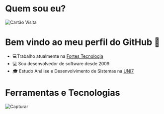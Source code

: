 # Quem sou eu? 

![Cartão Visita](https://user-images.githubusercontent.com/10434445/154858053-78927e22-1e26-4e87-863a-09c872a16bc5.PNG)

# Bem vindo ao meu perfil do GitHub 👋

* 💻Trabalho atualmente na [Fortes Tecnologia](http://fortestecnologia.com.br/)
* 💻 Sou desenvolvedor de software desde 2009
* 🎓 Estudo Análise e Desenvolvimento de Sistemas na [UNI7](https://www.uni7.edu.br/)

# Ferramentas e Tecnologias

![Capturar](https://user-images.githubusercontent.com/10434445/154856239-95a3257e-b6e2-4a48-b0e9-d1e889928a17.PNG)



















<!--
**romollorodrigues/romollorodrigues** is a ✨ _special_ ✨ repository because its `README.md` (this file) appears on your GitHub profile.

Here are some ideas to get you started:

- 🔭 I’m currently working on ...
- 🌱 I’m currently learning ...
- 👯 I’m looking to collaborate on ...
- 🤔 I’m looking for help with ...
- 💬 Ask me about ...
- 📫 How to reach me: ...
- 😄 Pronouns: ...
- ⚡ Fun fact: ...
-->

